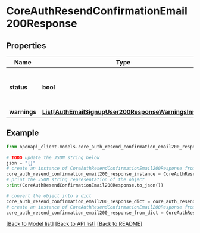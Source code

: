 # CoreAuthResendConfirmationEmail200Response


## Properties

Name | Type | Description | Notes
------------ | ------------- | ------------- | -------------
**status** | **bool** | True if the confirmation email was sent, false otherwise. | [default to False]
**warnings** | [**List[AuthEmailSignupUser200ResponseWarningsInner]**](AuthEmailSignupUser200ResponseWarningsInner.md) |  | [optional] 

## Example

```python
from openapi_client.models.core_auth_resend_confirmation_email200_response import CoreAuthResendConfirmationEmail200Response

# TODO update the JSON string below
json = "{}"
# create an instance of CoreAuthResendConfirmationEmail200Response from a JSON string
core_auth_resend_confirmation_email200_response_instance = CoreAuthResendConfirmationEmail200Response.from_json(json)
# print the JSON string representation of the object
print(CoreAuthResendConfirmationEmail200Response.to_json())

# convert the object into a dict
core_auth_resend_confirmation_email200_response_dict = core_auth_resend_confirmation_email200_response_instance.to_dict()
# create an instance of CoreAuthResendConfirmationEmail200Response from a dict
core_auth_resend_confirmation_email200_response_from_dict = CoreAuthResendConfirmationEmail200Response.from_dict(core_auth_resend_confirmation_email200_response_dict)
```
[[Back to Model list]](../README.md#documentation-for-models) [[Back to API list]](../README.md#documentation-for-api-endpoints) [[Back to README]](../README.md)


